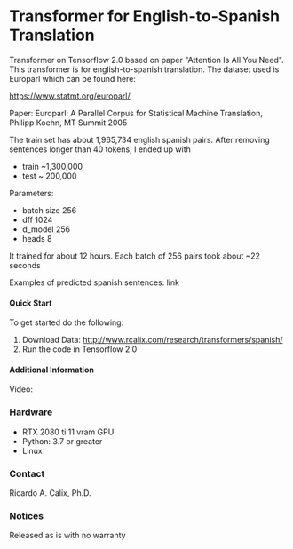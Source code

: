 # Transformer for English-to-Spanish Translation

Transformer on Tensorflow 2.0 based on paper "Attention Is All You Need". This transformer is for english-to-spanish translation. 
The dataset used is Europarl which can be found here:

https://www.statmt.org/europarl/

Paper: Europarl: A Parallel Corpus for Statistical Machine Translation, Philipp Koehn, MT Summit 2005

The train set has about 1,965,734 english spanish pairs. After removing sentences longer than 40 tokens, I ended up with

* train   ~1,300,000
* test    ~  200,000


Parameters: 
* batch size    256
* dff           1024
* d_model       256
* heads         8

It trained for about 12 hours. Each batch of 256 pairs took about ~22 seconds

Examples of predicted spanish sentences: link

#### Quick Start
To get started do the following:

1. Download Data: http://www.rcalix.com/research/transformers/spanish/
2. Run the code in Tensorflow 2.0

#### Additional Information
Video: 

### Hardware

* RTX 2080 ti 11 vram GPU
* Python: 3.7 or greater
* Linux

### Contact
Ricardo A. Calix, Ph.D.

### Notices
Released as is with no warranty

